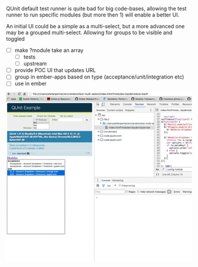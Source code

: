 QUnit default test runner is quite bad for big code-bases, allowing the test
runner to run specific modules (but more then 1) will enable a better UI.

An initial UI could be a simple as a multi-select, but a more advanced one may be a grouped multi-select.
Allowing for groups to be visible and toggled

- [ ] make ?module take an array
  - [ ] tests
  - [ ] upstream

- [ ] provide POC UI that updates URL
- [ ] group in ember-apps based on type (acceptance/unit/integration etc)
- [ ] use in ember

![Alt Text](https://github.com/stefanpenner/random/blob/master/test-multi-select/qunit-grouped-multiselect.gif)
